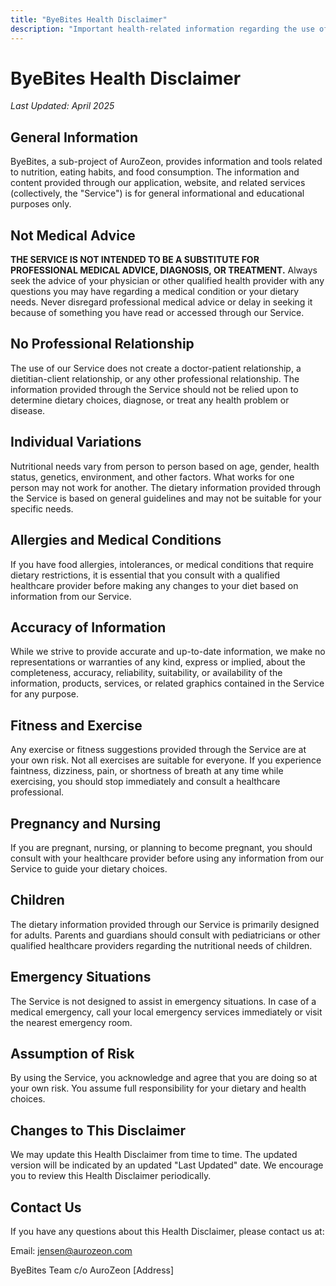 ```yaml
---
title: "ByeBites Health Disclaimer"
description: "Important health-related information regarding the use of ByeBites"
---
```


# ByeBites Health Disclaimer

*Last Updated: April 2025*

## General Information

ByeBites, a sub-project of AuroZeon, provides information and tools related to nutrition, eating habits, and food consumption. The information and content provided through our application, website, and related services (collectively, the "Service") is for general informational and educational purposes only.

## Not Medical Advice

**THE SERVICE IS NOT INTENDED TO BE A SUBSTITUTE FOR PROFESSIONAL MEDICAL ADVICE, DIAGNOSIS, OR TREATMENT.** Always seek the advice of your physician or other qualified health provider with any questions you may have regarding a medical condition or your dietary needs. Never disregard professional medical advice or delay in seeking it because of something you have read or accessed through our Service.

## No Professional Relationship

The use of our Service does not create a doctor-patient relationship, a dietitian-client relationship, or any other professional relationship. The information provided through the Service should not be relied upon to determine dietary choices, diagnose, or treat any health problem or disease.

## Individual Variations

Nutritional needs vary from person to person based on age, gender, health status, genetics, environment, and other factors. What works for one person may not work for another. The dietary information provided through the Service is based on general guidelines and may not be suitable for your specific needs.

## Allergies and Medical Conditions

If you have food allergies, intolerances, or medical conditions that require dietary restrictions, it is essential that you consult with a qualified healthcare provider before making any changes to your diet based on information from our Service.

## Accuracy of Information

While we strive to provide accurate and up-to-date information, we make no representations or warranties of any kind, express or implied, about the completeness, accuracy, reliability, suitability, or availability of the information, products, services, or related graphics contained in the Service for any purpose.

## Fitness and Exercise

Any exercise or fitness suggestions provided through the Service are at your own risk. Not all exercises are suitable for everyone. If you experience faintness, dizziness, pain, or shortness of breath at any time while exercising, you should stop immediately and consult a healthcare professional.

## Pregnancy and Nursing

If you are pregnant, nursing, or planning to become pregnant, you should consult with your healthcare provider before using any information from our Service to guide your dietary choices.

## Children

The dietary information provided through our Service is primarily designed for adults. Parents and guardians should consult with pediatricians or other qualified healthcare providers regarding the nutritional needs of children.

## Emergency Situations

The Service is not designed to assist in emergency situations. In case of a medical emergency, call your local emergency services immediately or visit the nearest emergency room.

## Assumption of Risk

By using the Service, you acknowledge and agree that you are doing so at your own risk. You assume full responsibility for your dietary and health choices.

## Changes to This Disclaimer

We may update this Health Disclaimer from time to time. The updated version will be indicated by an updated "Last Updated" date. We encourage you to review this Health Disclaimer periodically.

## Contact Us

If you have any questions about this Health Disclaimer, please contact us at:

Email: jensen@aurozeon.com

ByeBites Team
c/o AuroZeon
[Address]
